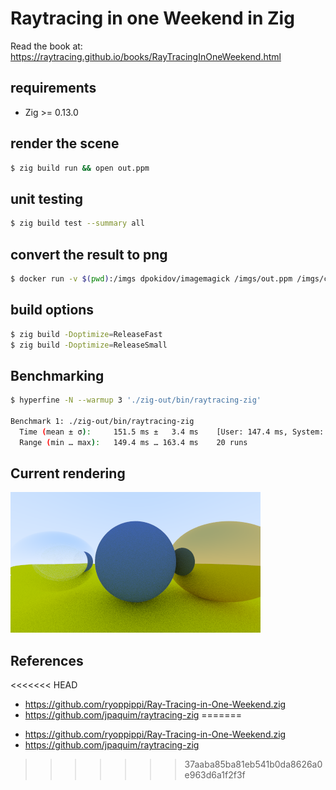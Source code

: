 # Raytracing in one Weekend in Zig

Read the book at:
https://raytracing.github.io/books/RayTracingInOneWeekend.html

## requirements

- Zig >= 0.13.0

## render the scene

```bash
$ zig build run && open out.ppm
```

## unit testing

```bash
$ zig build test --summary all
```

## convert the result to png

```bash
$ docker run -v $(pwd):/imgs dpokidov/imagemagick /imgs/out.ppm /imgs/current.png
```

## build options

```bash
$ zig build -Doptimize=ReleaseFast
$ zig build -Doptimize=ReleaseSmall
```

## Benchmarking

```bash
$ hyperfine -N --warmup 3 './zig-out/bin/raytracing-zig'

Benchmark 1: ./zig-out/bin/raytracing-zig
  Time (mean ± σ):     151.5 ms ±   3.4 ms    [User: 147.4 ms, System: 1.9 ms]
  Range (min … max):   149.4 ms … 163.4 ms    20 runs
```

## Current rendering

![curret rendering](./current.png)

## References

<<<<<<< HEAD
 * https://github.com/ryoppippi/Ray-Tracing-in-One-Weekend.zig
 * https://github.com/jpaquim/raytracing-zig
=======
- https://github.com/ryoppippi/Ray-Tracing-in-One-Weekend.zig
- https://github.com/jpaquim/raytracing-zig
>>>>>>> 37aaba85ba81eb541b0da8626a0e963d6a1f2f3f
